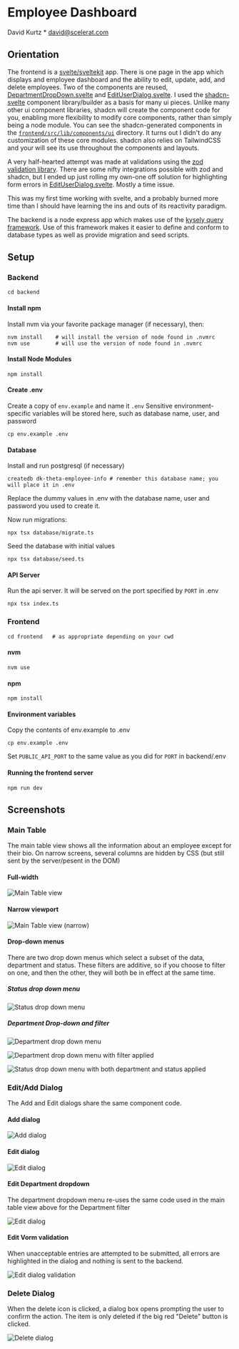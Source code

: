 Employee Dashboard
==================

David Kurtz * david@scelerat.com

## Orientation

The frontend is a [svelte/sveltekit](https://svelte.dev/) app. There is one 
page in the app which displays and employee dashboard and the ability to 
edit, update, add, and delete employees. Two of the components are reused,
[DepartmentDropDown.svelte](frontend/src/lib/components/DepartmentDropDown.svelte) and [EditUserDialog.svelte](frontend/src/lib/components/EditUserDialog.svelte). I used the [shadcn-svelte](https://www.shadcn-svelte.com/)
component library/builder as a basis for many ui pieces. Unlike many other ui
component libraries, shadcn will create the component code for you, enabling
more flexibility to modify core components, rather than simply being a node 
module. You can see the shadcn-generated components in the [`frontend/src/lib/components/ui`](frontend/src/lib/components/ui) 
directory. It turns out I didn't do any customization of these core modules. 
shadcn also relies on TailwindCSS and your will see its use throughout the 
components and layouts.

A very half-hearted attempt was made at validations using the [zod validation
library](https://zod.dev/). There are some nifty integrations possible with 
zod and shadcn, but I ended up just rolling my own-one off solution for
highlighting form errors in [EditUserDialog.svelte](frontend/src/lib/components/EditUserDialog.svelte#L29-L35). Mostly a time issue.

This was my first time working with svelte, and a probably burned more time 
than I should have learning the ins and outs of its reactivity paradigm.


The backend is a node express app which makes use of the [kysely query 
framework](https://kysely.dev/). Use of this framework makes it easier to 
define and conform to database types as well as provide migration and 
seed scripts.

## Setup

### Backend

    cd backend
  
#### Install npm

Install nvm via your favorite package manager (if necessary), then:

    nvm install    # will install the version of node found in .nvmrc
    nvm use        # will use the version of node found in .nvmrc

#### Install Node Modules

    npm install

#### Create .env

Create a copy of `env.example` and name it `.env`
Sensitive environment-specific variables will be stored here, such as
database name, user, and password

    cp env.example .env


#### Database

Install and run postgresql (if necessary)

    createdb dk-theta-employee-info # remember this database name; you will place it in .env

Replace the dummy values in .env with the database name, user and password you used to create it.

Now run migrations:

    npx tsx database/migrate.ts

Seed the database with initial values

    npx tsx database/seed.ts

#### API Server

Run the api server. It will be served on the port specified by `PORT` in .env

    npx tsx index.ts

### Frontend

    cd frontend   # as appropriate depending on your cwd

#### nvm

    nvm use

#### npm

    npm install

#### Environment variables

Copy the contents of env.example to .env

    cp env.example .env

Set `PUBLIC_API_PORT` to the same value as you did for `PORT` in backend/.env

#### Running the frontend server

    npm run dev


## Screenshots


### Main Table

The main table view shows all the information about an employee except for their bio. On narrow screens, several columns are hidden by CSS (but still sent by the server/pesent in the DOM)

#### Full-width
![Main Table view](screenshots/main-table.png)

#### Narrow viewport

![Main Table view (narrow)](screenshots/main-table-narrow.png)

#### Drop-down menus

There are two drop down menus which select a subset of the data, department and status. These filters are additive, so if you choose to filter on one, and then the other, they will both be in effect at the same time.

##### Status drop down menu

![Status drop down menu](screenshots/main-table-status-dropdown.png)

##### Department Drop-down and filter

![Department drop down menu](screenshots/main-table-department-dropdown.png)

![Department drop down menu with filter applied](screenshots/main-table-department-filter.png)

![Status drop down menu with both department and status applied](screenshots/main-table-status-filter.png)

### Edit/Add Dialog

The Add and Edit dialogs share the same component code.

#### Add dialog

![Add dialog](screenshots/add-new-dialog.png)

#### Edit dialog

![Edit dialog](screenshots/edit-view.png)

#### Edit Department dropdown

The department dropdown menu re-uses the same code used in the main table view above for the Department filter

![Edit dialog](screenshots/edit-view-dropdown.png)

#### Edit Vorm validation

When unacceptable entries are attempted to be submitted, all errors are highlighted in the dialog and nothing is sent to the backend. 


![Edit dialog validation](screenshots/edit-view-form-validation.png)

### Delete Dialog

When the delete icon is clicked, a dialog box opens prompting the user to confirm the action. The item is only deleted if the big red "Delete" button is clicked.


![Delete dialog](screenshots/delete-dialog.png)
